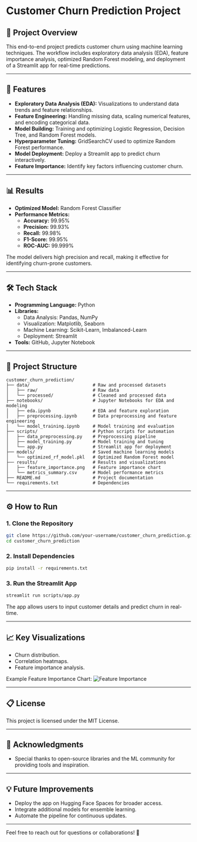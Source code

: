 # Customer Churn Prediction Project

## 📌 Project Overview
This end-to-end project predicts customer churn using machine learning techniques. The workflow includes exploratory data analysis (EDA), feature importance analysis, optimized Random Forest modeling, and deployment of a Streamlit app for real-time predictions.

---

## 🚀 Features
- **Exploratory Data Analysis (EDA):** Visualizations to understand data trends and feature relationships.
- **Feature Engineering:** Handling missing data, scaling numerical features, and encoding categorical data.
- **Model Building:** Training and optimizing Logistic Regression, Decision Tree, and Random Forest models.
- **Hyperparameter Tuning:** GridSearchCV used to optimize Random Forest performance.
- **Model Deployment:** Deploy a Streamlit app to predict churn interactively.
- **Feature Importance:** Identify key factors influencing customer churn.

---

## 📊 Results
- **Optimized Model:** Random Forest Classifier
- **Performance Metrics:**
  - **Accuracy:** 99.95%
  - **Precision:** 99.93%
  - **Recall:** 99.98%
  - **F1-Score:** 99.95%
  - **ROC-AUC:** 99.999%

The model delivers high precision and recall, making it effective for identifying churn-prone customers.

---

## 🛠️ Tech Stack
- **Programming Language:** Python
- **Libraries:**
  - Data Analysis: Pandas, NumPy
  - Visualization: Matplotlib, Seaborn
  - Machine Learning: Scikit-Learn, Imbalanced-Learn
  - Deployment: Streamlit
- **Tools:** GitHub, Jupyter Notebook

---

## 📂 Project Structure
```plaintext
customer_churn_prediction/
├── data/                        # Raw and processed datasets
│   ├── raw/                     # Raw data
│   └── processed/               # Cleaned and processed data
├── notebooks/                   # Jupyter Notebooks for EDA and modeling
│   ├── eda.ipynb                # EDA and feature exploration
│   ├── preprocessing.ipynb      # Data preprocessing and feature engineering
│   └── model_training.ipynb     # Model training and evaluation
├── scripts/                     # Python scripts for automation
│   ├── data_preprocessing.py    # Preprocessing pipeline
│   ├── model_training.py        # Model training and tuning
│   └── app.py                   # Streamlit app for deployment
├── models/                      # Saved machine learning models
│   └── optimized_rf_model.pkl   # Optimized Random Forest model
├── results/                     # Results and visualizations
│   ├── feature_importance.png   # Feature importance chart
│   └── metrics_summary.csv      # Model performance metrics
├── README.md                    # Project documentation
└── requirements.txt             # Dependencies
```

---

## ⚙️ How to Run

### **1. Clone the Repository**
```bash
git clone https://github.com/your-username/customer_churn_prediction.git
cd customer_churn_prediction
```

### **2. Install Dependencies**
```bash
pip install -r requirements.txt
```

### **3. Run the Streamlit App**
```bash
streamlit run scripts/app.py
```

The app allows users to input customer details and predict churn in real-time.

---

## 📈 Key Visualizations
- Churn distribution.
- Correlation heatmaps.
- Feature importance analysis.

Example Feature Importance Chart:
![Feature Importance](results/feature_importance.png)

---

## 📋 License
This project is licensed under the MIT License.

---

## 🤝 Acknowledgments
- Special thanks to open-source libraries and the ML community for providing tools and inspiration.

---

## 💡 Future Improvements
- Deploy the app on Hugging Face Spaces for broader access.
- Integrate additional models for ensemble learning.
- Automate the pipeline for continuous updates.

---

Feel free to reach out for questions or collaborations! 🚀

